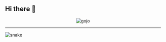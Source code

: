 ## Hi there 👋

<p align="center">
  <img src="https://raw.githubusercontent.com/mkdm54/mkdm54/main/assets/gojo.gif" alt="gojo" />
</p>

___

![snake](https://github.com/mkdm54/mkdm54/blob/output/github-snake-dark.svg)
